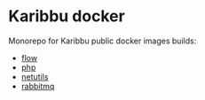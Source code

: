 # Karibbu docker

Monorepo for Karibbu public docker images builds:
- [flow](./flow)
- [php](./php)
- [netutils](./netutils)
- [rabbitmq](./rabbitmq)
